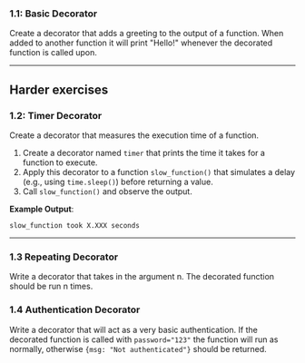 ### 1.1: Basic Decorator

Create a decorator that adds a greeting to the output of a function. When added to another function it will print "Hello!" whenever the decorated function is called upon.

---

## Harder exercises

### 1.2: Timer Decorator

Create a decorator that measures the execution time of a function.

1. Create a decorator named `timer` that prints the time it takes for a function to execute.
2. Apply this decorator to a function `slow_function()` that simulates a delay (e.g., using `time.sleep()`) before returning a value.
3. Call `slow_function()` and observe the output.

**Example Output**:

```
slow_function took X.XXX seconds
```

---

### 1.3 Repeating Decorator
Write a decorator that takes in the argument n. The decorated function should be run n times.

### 1.4 Authentication Decorator
Write a decorator that will act as a very basic authentication. If the decorated function is called with `password="123"`  the function will run as normally, otherwise `{msg: "Not authenticated"}` should be returned.
